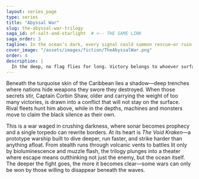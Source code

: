 ```yaml
---
layout: series_page
type: series
title: "Abyssal War"
slug: the-abyssal-war-trilogy
saga_id: of-salt-and-starlight  # <-- THE SAME LINK
saga_order: 3
tagline: In the ocean’s dark, every signal could summon rescue—or ruin
cover_image: "/assets/images/fiction/TheAbyssalWar.png"
order: 4
description: |
  In the deep, no flag flies for long. Victory belongs to whoever surfaces last.
---
```

Beneath the turquoise skin of the Caribbean lies a shadow—deep trenches where nations hide weapons they swore they destroyed. When those secrets stir, Captain Corbin Shaw, older and carrying the weight of too many victories, is drawn into a conflict that will not stay on the surface. Rival fleets hunt him above, while in the depths, machines and monsters move to claim the black silence as their own.

This is a war waged in crushing darkness, where sonar becomes prophecy and a single torpedo can rewrite borders. At its heart is *The Void Kraken*—a prototype warship built to dive deeper, run faster, and strike harder than anything afloat. From stealth runs through volcanic vents to battles lit only by bioluminescence and muzzle flash, the trilogy plunges into a theater where escape means outthinking not just the enemy, but the ocean itself. The deeper the fight goes, the more it becomes clear—some wars can only be won by those willing to disappear beneath the waves.
